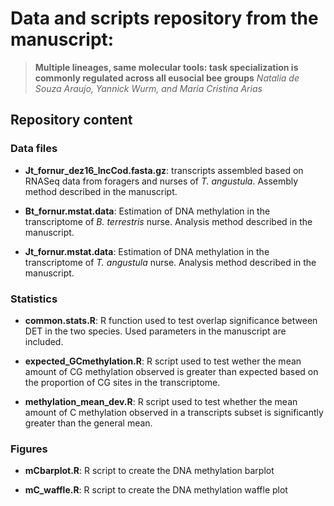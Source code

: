 # Data and scripts repository from the manuscript:
> **Multiple lineages, same molecular tools: task specialization is commonly regulated across all eusocial bee groups**
*Natalia de Souza Araujo, Yannick Wurm, and Maria Cristina Arias*

## Repository content

### Data files
- **Jt_fornur_dez16_lncCod.fasta.gz**: transcripts assembled based on RNASeq data from foragers and nurses of *T. angustula*. Assembly method described in the manuscript.

- **Bt_fornur.mstat.data**: Estimation of DNA methylation in the transcriptome of *B. terrestris* nurse. Analysis method described in the manuscript.

- **Jt_fornur.mstat.data**: Estimation of DNA methylation in the transcriptome of *T. angustula* nurse. Analysis method described in the manuscript.

 
### Statistics
- **common.stats.R**: R function used to test overlap significance between DET in the two species. Used parameters in the manuscript are included.

- **expected_GCmethylation.R**: R script used to test wether the mean amount of CG methylation observed is greater than expected based on the proportion of CG sites in the transcriptome.

- **methylation_mean_dev.R**: R script used to test whether the mean amount of C methylation observed in a transcripts subset is significantly greater than the general mean.


### Figures
- **mCbarplot.R**: R script to create the DNA methylation barplot

- **mC_waffle.R**: R script to create the DNA methylation waffle plot
